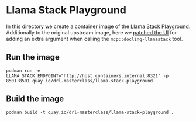 # Llama Stack Playground

In this directory we create a container image of the [Llama Stack Playground](https://github.com/meta-llama/llama-stack/tree/main/llama_stack/distribution/ui).
Additionally to the original upstream image, here we [patched the UI](https://github.com/meta-llama/llama-stack/compare/main...dolfim-ibm:llama-stack:docling-mcp) for adding an extra argument when calling the `mcp::docling-llamastack` tool.


## Run the image

```shell
podman run -e LLAMA_STACK_ENDPOINT="http://host.containers.internal:8321" -p 8501:8501 quay.io/drl-masterclass/llama-stack-playground
```

## Build the image

```shell
podman build -t quay.io/drl-masterclass/llama-stack-playground .
```
